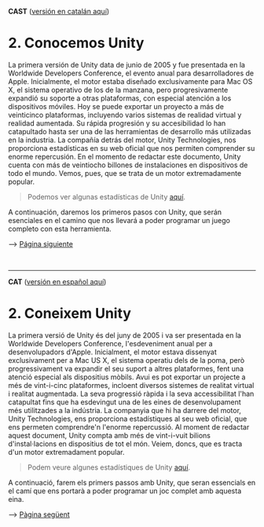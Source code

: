 <a name="es">**CAST**</a> (<a href="#ca">versión en catalán aquí</a>)


# 2. Conocemos Unity

La primera versión de Unity data de junio de 2005 y fue presentada en la
Worldwide Developers Conference, el evento anual para desarrolladores de
Apple. Inicialmente, el motor estaba diseñado exclusivamente para Mac OS
X, el sistema operativo de los de la manzana, pero progresivamente
expandió su soporte a otras plataformas, con especial atención a los
dispositivos móviles. Hoy se puede exportar un proyecto a más de
veinticinco plataformas, incluyendo varios sistemas de realidad virtual
y realidad aumentada. Su rápida progresión y su accesibilidad lo han
catapultado hasta ser una de las herramientas de desarrollo más
utilizadas en la industria. La compañía detrás del motor, Unity
Technologies, nos proporciona estadísticas en su web oficial que nos
permiten comprender su enorme repercusión. En el momento de redactar
este documento, Unity cuenta con más de veintiocho billones de
instalaciones en dispositivos de todo el mundo. Vemos, pues, que se
trata de un motor extremadamente popular.

> Podemos ver algunas estadísticas de Unity [aquí](https://unity3d.com/public-relations).

A continuación, daremos los primeros pasos con Unity, que serán
esenciales en el camino que nos llevará a poder programar un juego
completo con esta herramienta.

--> <a href="Parte2-1.md">Página siguiente</a>

<br /><hr />

<a name="ca">**CAT**</a> (<a href="#es">versión en español aquí</a>)

# 2. Coneixem Unity

La primera versió de Unity és del juny de 2005 i va ser presentada en la
Worldwide Developers Conference, l\'esdeveniment anual per a
desenvolupadors d\'Apple. Inicialment, el motor estava dissenyat
exclusivament per a Mac US X, el sistema operatiu dels de la poma, però
progressivament va expandir el seu suport a altres plataformes, fent una
atenció especial als dispositius mòbils. Avui es pot exportar un
projecte a més de vint-i-cinc plataformes, incloent diversos sistemes de
realitat virtual i realitat augmentada. La seva progressió ràpida i la
seva accessibilitat l'han catapultat fins que ha esdevingut una de les
eines de desenvolupament més utilitzades a la indústria. La companyia
que hi ha darrere del motor, Unity Technologies, ens proporciona
estadístiques al seu web oficial, que ens permeten comprendre'n l'enorme
repercussió. Al moment de redactar aquest document, Unity compta amb més
de vint-i-vuit bilions d\'instal·lacions en dispositius de tot el món.
Veiem, doncs, que es tracta d\'un motor extremadament popular.

> Podem veure algunes estadístiques de Unity
> [aquí](https://unity3d.com/public-relations).

A continuació, farem els primers passos amb Unity, que seran essencials
en el camí que ens portarà a poder programar un joc complet amb aquesta
eina.

--> <a href="Parte2-1.md">Pàgina següent</a>
